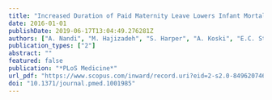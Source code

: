 ```yaml
---
title: "Increased Duration of Paid Maternity Leave Lowers Infant Mortality in Low- and Middle-Income Countries: A Quasi-Experimental Study"
date: 2016-01-01
publishDate: 2019-06-17T13:04:49.276281Z
authors: ["A. Nandi", "M. Hajizadeh", "S. Harper", "A. Koski", "E.C. Strumpf", "J. Heymann"]
publication_types: ["2"]
abstract: ""
featured: false
publication: "*PLoS Medicine*"
url_pdf: "https://www.scopus.com/inward/record.uri?eid=2-s2.0-84962074644&doi=10.1371%2fjournal.pmed.1001985&partnerID=40&md5=1f61b3661b196133cf056cac7c397497"
doi: "10.1371/journal.pmed.1001985"
---
```



